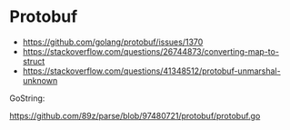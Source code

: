 # Protobuf

- https://github.com/golang/protobuf/issues/1370
- https://stackoverflow.com/questions/26744873/converting-map-to-struct
- https://stackoverflow.com/questions/41348512/protobuf-unmarshal-unknown

GoString:

https://github.com/89z/parse/blob/97480721/protobuf/protobuf.go
